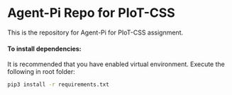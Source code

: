 # Agent-Pi Repo for PIoT-CSS
This is the repository for Agent-Pi for PIoT-CSS assignment.

#### To install dependencies:

It is recommended that you have enabled virtual environment. Execute the following in root folder:

```bash
pip3 install -r requirements.txt
```

